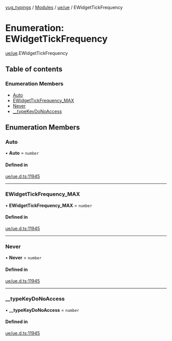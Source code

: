 [yug_typings](../README.md) / [Modules](../modules.md) / [ue/ue](../modules/ue_ue.md) / EWidgetTickFrequency

# Enumeration: EWidgetTickFrequency

[ue/ue](../modules/ue_ue.md).EWidgetTickFrequency

## Table of contents

### Enumeration Members

- [Auto](ue_ue.EWidgetTickFrequency.md#auto)
- [EWidgetTickFrequency\_MAX](ue_ue.EWidgetTickFrequency.md#ewidgettickfrequency_max)
- [Never](ue_ue.EWidgetTickFrequency.md#never)
- [\_\_typeKeyDoNoAccess](ue_ue.EWidgetTickFrequency.md#__typekeydonoaccess)

## Enumeration Members

### Auto

• **Auto** = `number`

#### Defined in

[ue/ue.d.ts:11945](https://github.com/YugMetaverse/yug_typings/blob/25cad34/ue/ue.d.ts#L11945)

___

### EWidgetTickFrequency\_MAX

• **EWidgetTickFrequency\_MAX** = `number`

#### Defined in

[ue/ue.d.ts:11945](https://github.com/YugMetaverse/yug_typings/blob/25cad34/ue/ue.d.ts#L11945)

___

### Never

• **Never** = `number`

#### Defined in

[ue/ue.d.ts:11945](https://github.com/YugMetaverse/yug_typings/blob/25cad34/ue/ue.d.ts#L11945)

___

### \_\_typeKeyDoNoAccess

• **\_\_typeKeyDoNoAccess** = `number`

#### Defined in

[ue/ue.d.ts:11945](https://github.com/YugMetaverse/yug_typings/blob/25cad34/ue/ue.d.ts#L11945)
